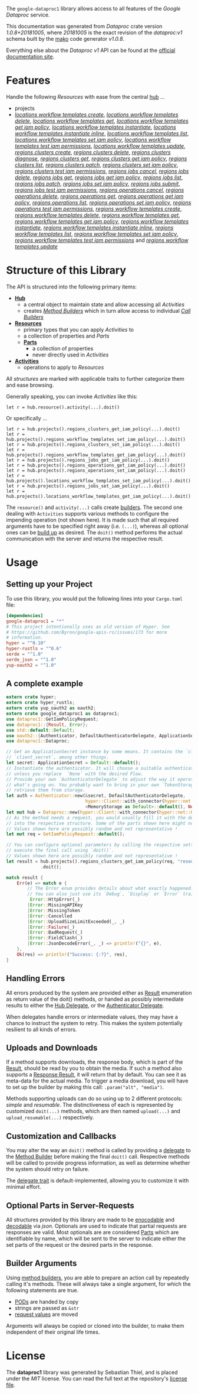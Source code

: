 <!---
DO NOT EDIT !
This file was generated automatically from 'src/mako/api/README.md.mako'
DO NOT EDIT !
-->
The `google-dataproc1` library allows access to all features of the *Google Dataproc* service.

This documentation was generated from *Dataproc* crate version *1.0.8+20181005*, where *20181005* is the exact revision of the *dataproc:v1* schema built by the [mako](http://www.makotemplates.org/) code generator *v1.0.8*.

Everything else about the *Dataproc* *v1* API can be found at the
[official documentation site](https://cloud.google.com/dataproc/).
# Features

Handle the following *Resources* with ease from the central [hub](https://docs.rs/google-dataproc1/1.0.8+20181005/google_dataproc1/struct.Dataproc.html) ... 

* projects
 * [*locations workflow templates create*](https://docs.rs/google-dataproc1/1.0.8+20181005/google_dataproc1/struct.ProjectLocationWorkflowTemplateCreateCall.html), [*locations workflow templates delete*](https://docs.rs/google-dataproc1/1.0.8+20181005/google_dataproc1/struct.ProjectLocationWorkflowTemplateDeleteCall.html), [*locations workflow templates get*](https://docs.rs/google-dataproc1/1.0.8+20181005/google_dataproc1/struct.ProjectLocationWorkflowTemplateGetCall.html), [*locations workflow templates get iam policy*](https://docs.rs/google-dataproc1/1.0.8+20181005/google_dataproc1/struct.ProjectLocationWorkflowTemplateGetIamPolicyCall.html), [*locations workflow templates instantiate*](https://docs.rs/google-dataproc1/1.0.8+20181005/google_dataproc1/struct.ProjectLocationWorkflowTemplateInstantiateCall.html), [*locations workflow templates instantiate inline*](https://docs.rs/google-dataproc1/1.0.8+20181005/google_dataproc1/struct.ProjectLocationWorkflowTemplateInstantiateInlineCall.html), [*locations workflow templates list*](https://docs.rs/google-dataproc1/1.0.8+20181005/google_dataproc1/struct.ProjectLocationWorkflowTemplateListCall.html), [*locations workflow templates set iam policy*](https://docs.rs/google-dataproc1/1.0.8+20181005/google_dataproc1/struct.ProjectLocationWorkflowTemplateSetIamPolicyCall.html), [*locations workflow templates test iam permissions*](https://docs.rs/google-dataproc1/1.0.8+20181005/google_dataproc1/struct.ProjectLocationWorkflowTemplateTestIamPermissionCall.html), [*locations workflow templates update*](https://docs.rs/google-dataproc1/1.0.8+20181005/google_dataproc1/struct.ProjectLocationWorkflowTemplateUpdateCall.html), [*regions clusters create*](https://docs.rs/google-dataproc1/1.0.8+20181005/google_dataproc1/struct.ProjectRegionClusterCreateCall.html), [*regions clusters delete*](https://docs.rs/google-dataproc1/1.0.8+20181005/google_dataproc1/struct.ProjectRegionClusterDeleteCall.html), [*regions clusters diagnose*](https://docs.rs/google-dataproc1/1.0.8+20181005/google_dataproc1/struct.ProjectRegionClusterDiagnoseCall.html), [*regions clusters get*](https://docs.rs/google-dataproc1/1.0.8+20181005/google_dataproc1/struct.ProjectRegionClusterGetCall.html), [*regions clusters get iam policy*](https://docs.rs/google-dataproc1/1.0.8+20181005/google_dataproc1/struct.ProjectRegionClusterGetIamPolicyCall.html), [*regions clusters list*](https://docs.rs/google-dataproc1/1.0.8+20181005/google_dataproc1/struct.ProjectRegionClusterListCall.html), [*regions clusters patch*](https://docs.rs/google-dataproc1/1.0.8+20181005/google_dataproc1/struct.ProjectRegionClusterPatchCall.html), [*regions clusters set iam policy*](https://docs.rs/google-dataproc1/1.0.8+20181005/google_dataproc1/struct.ProjectRegionClusterSetIamPolicyCall.html), [*regions clusters test iam permissions*](https://docs.rs/google-dataproc1/1.0.8+20181005/google_dataproc1/struct.ProjectRegionClusterTestIamPermissionCall.html), [*regions jobs cancel*](https://docs.rs/google-dataproc1/1.0.8+20181005/google_dataproc1/struct.ProjectRegionJobCancelCall.html), [*regions jobs delete*](https://docs.rs/google-dataproc1/1.0.8+20181005/google_dataproc1/struct.ProjectRegionJobDeleteCall.html), [*regions jobs get*](https://docs.rs/google-dataproc1/1.0.8+20181005/google_dataproc1/struct.ProjectRegionJobGetCall.html), [*regions jobs get iam policy*](https://docs.rs/google-dataproc1/1.0.8+20181005/google_dataproc1/struct.ProjectRegionJobGetIamPolicyCall.html), [*regions jobs list*](https://docs.rs/google-dataproc1/1.0.8+20181005/google_dataproc1/struct.ProjectRegionJobListCall.html), [*regions jobs patch*](https://docs.rs/google-dataproc1/1.0.8+20181005/google_dataproc1/struct.ProjectRegionJobPatchCall.html), [*regions jobs set iam policy*](https://docs.rs/google-dataproc1/1.0.8+20181005/google_dataproc1/struct.ProjectRegionJobSetIamPolicyCall.html), [*regions jobs submit*](https://docs.rs/google-dataproc1/1.0.8+20181005/google_dataproc1/struct.ProjectRegionJobSubmitCall.html), [*regions jobs test iam permissions*](https://docs.rs/google-dataproc1/1.0.8+20181005/google_dataproc1/struct.ProjectRegionJobTestIamPermissionCall.html), [*regions operations cancel*](https://docs.rs/google-dataproc1/1.0.8+20181005/google_dataproc1/struct.ProjectRegionOperationCancelCall.html), [*regions operations delete*](https://docs.rs/google-dataproc1/1.0.8+20181005/google_dataproc1/struct.ProjectRegionOperationDeleteCall.html), [*regions operations get*](https://docs.rs/google-dataproc1/1.0.8+20181005/google_dataproc1/struct.ProjectRegionOperationGetCall.html), [*regions operations get iam policy*](https://docs.rs/google-dataproc1/1.0.8+20181005/google_dataproc1/struct.ProjectRegionOperationGetIamPolicyCall.html), [*regions operations list*](https://docs.rs/google-dataproc1/1.0.8+20181005/google_dataproc1/struct.ProjectRegionOperationListCall.html), [*regions operations set iam policy*](https://docs.rs/google-dataproc1/1.0.8+20181005/google_dataproc1/struct.ProjectRegionOperationSetIamPolicyCall.html), [*regions operations test iam permissions*](https://docs.rs/google-dataproc1/1.0.8+20181005/google_dataproc1/struct.ProjectRegionOperationTestIamPermissionCall.html), [*regions workflow templates create*](https://docs.rs/google-dataproc1/1.0.8+20181005/google_dataproc1/struct.ProjectRegionWorkflowTemplateCreateCall.html), [*regions workflow templates delete*](https://docs.rs/google-dataproc1/1.0.8+20181005/google_dataproc1/struct.ProjectRegionWorkflowTemplateDeleteCall.html), [*regions workflow templates get*](https://docs.rs/google-dataproc1/1.0.8+20181005/google_dataproc1/struct.ProjectRegionWorkflowTemplateGetCall.html), [*regions workflow templates get iam policy*](https://docs.rs/google-dataproc1/1.0.8+20181005/google_dataproc1/struct.ProjectRegionWorkflowTemplateGetIamPolicyCall.html), [*regions workflow templates instantiate*](https://docs.rs/google-dataproc1/1.0.8+20181005/google_dataproc1/struct.ProjectRegionWorkflowTemplateInstantiateCall.html), [*regions workflow templates instantiate inline*](https://docs.rs/google-dataproc1/1.0.8+20181005/google_dataproc1/struct.ProjectRegionWorkflowTemplateInstantiateInlineCall.html), [*regions workflow templates list*](https://docs.rs/google-dataproc1/1.0.8+20181005/google_dataproc1/struct.ProjectRegionWorkflowTemplateListCall.html), [*regions workflow templates set iam policy*](https://docs.rs/google-dataproc1/1.0.8+20181005/google_dataproc1/struct.ProjectRegionWorkflowTemplateSetIamPolicyCall.html), [*regions workflow templates test iam permissions*](https://docs.rs/google-dataproc1/1.0.8+20181005/google_dataproc1/struct.ProjectRegionWorkflowTemplateTestIamPermissionCall.html) and [*regions workflow templates update*](https://docs.rs/google-dataproc1/1.0.8+20181005/google_dataproc1/struct.ProjectRegionWorkflowTemplateUpdateCall.html)




# Structure of this Library

The API is structured into the following primary items:

* **[Hub](https://docs.rs/google-dataproc1/1.0.8+20181005/google_dataproc1/struct.Dataproc.html)**
    * a central object to maintain state and allow accessing all *Activities*
    * creates [*Method Builders*](https://docs.rs/google-dataproc1/1.0.8+20181005/google_dataproc1/trait.MethodsBuilder.html) which in turn
      allow access to individual [*Call Builders*](https://docs.rs/google-dataproc1/1.0.8+20181005/google_dataproc1/trait.CallBuilder.html)
* **[Resources](https://docs.rs/google-dataproc1/1.0.8+20181005/google_dataproc1/trait.Resource.html)**
    * primary types that you can apply *Activities* to
    * a collection of properties and *Parts*
    * **[Parts](https://docs.rs/google-dataproc1/1.0.8+20181005/google_dataproc1/trait.Part.html)**
        * a collection of properties
        * never directly used in *Activities*
* **[Activities](https://docs.rs/google-dataproc1/1.0.8+20181005/google_dataproc1/trait.CallBuilder.html)**
    * operations to apply to *Resources*

All *structures* are marked with applicable traits to further categorize them and ease browsing.

Generally speaking, you can invoke *Activities* like this:

```Rust,ignore
let r = hub.resource().activity(...).doit()
```

Or specifically ...

```ignore
let r = hub.projects().regions_clusters_get_iam_policy(...).doit()
let r = hub.projects().regions_workflow_templates_set_iam_policy(...).doit()
let r = hub.projects().regions_clusters_set_iam_policy(...).doit()
let r = hub.projects().regions_workflow_templates_get_iam_policy(...).doit()
let r = hub.projects().regions_jobs_get_iam_policy(...).doit()
let r = hub.projects().regions_operations_get_iam_policy(...).doit()
let r = hub.projects().regions_operations_set_iam_policy(...).doit()
let r = hub.projects().locations_workflow_templates_set_iam_policy(...).doit()
let r = hub.projects().regions_jobs_set_iam_policy(...).doit()
let r = hub.projects().locations_workflow_templates_get_iam_policy(...).doit()
```

The `resource()` and `activity(...)` calls create [builders][builder-pattern]. The second one dealing with `Activities` 
supports various methods to configure the impending operation (not shown here). It is made such that all required arguments have to be 
specified right away (i.e. `(...)`), whereas all optional ones can be [build up][builder-pattern] as desired.
The `doit()` method performs the actual communication with the server and returns the respective result.

# Usage

## Setting up your Project

To use this library, you would put the following lines into your `Cargo.toml` file:

```toml
[dependencies]
google-dataproc1 = "*"
# This project intentionally uses an old version of Hyper. See
# https://github.com/Byron/google-apis-rs/issues/173 for more
# information.
hyper = "^0.10"
hyper-rustls = "^0.6"
serde = "^1.0"
serde_json = "^1.0"
yup-oauth2 = "^1.0"
```

## A complete example

```Rust
extern crate hyper;
extern crate hyper_rustls;
extern crate yup_oauth2 as oauth2;
extern crate google_dataproc1 as dataproc1;
use dataproc1::GetIamPolicyRequest;
use dataproc1::{Result, Error};
use std::default::Default;
use oauth2::{Authenticator, DefaultAuthenticatorDelegate, ApplicationSecret, MemoryStorage};
use dataproc1::Dataproc;

// Get an ApplicationSecret instance by some means. It contains the `client_id` and 
// `client_secret`, among other things.
let secret: ApplicationSecret = Default::default();
// Instantiate the authenticator. It will choose a suitable authentication flow for you, 
// unless you replace  `None` with the desired Flow.
// Provide your own `AuthenticatorDelegate` to adjust the way it operates and get feedback about 
// what's going on. You probably want to bring in your own `TokenStorage` to persist tokens and
// retrieve them from storage.
let auth = Authenticator::new(&secret, DefaultAuthenticatorDelegate,
                              hyper::Client::with_connector(hyper::net::HttpsConnector::new(hyper_rustls::TlsClient::new())),
                              <MemoryStorage as Default>::default(), None);
let mut hub = Dataproc::new(hyper::Client::with_connector(hyper::net::HttpsConnector::new(hyper_rustls::TlsClient::new())), auth);
// As the method needs a request, you would usually fill it with the desired information
// into the respective structure. Some of the parts shown here might not be applicable !
// Values shown here are possibly random and not representative !
let mut req = GetIamPolicyRequest::default();

// You can configure optional parameters by calling the respective setters at will, and
// execute the final call using `doit()`.
// Values shown here are possibly random and not representative !
let result = hub.projects().regions_clusters_get_iam_policy(req, "resource")
             .doit();

match result {
    Err(e) => match e {
        // The Error enum provides details about what exactly happened.
        // You can also just use its `Debug`, `Display` or `Error` traits
         Error::HttpError(_)
        |Error::MissingAPIKey
        |Error::MissingToken
        |Error::Cancelled
        |Error::UploadSizeLimitExceeded(_, _)
        |Error::Failure(_)
        |Error::BadRequest(_)
        |Error::FieldClash(_)
        |Error::JsonDecodeError(_, _) => println!("{}", e),
    },
    Ok(res) => println!("Success: {:?}", res),
}

```
## Handling Errors

All errors produced by the system are provided either as [Result](https://docs.rs/google-dataproc1/1.0.8+20181005/google_dataproc1/enum.Result.html) enumeration as return value of 
the doit() methods, or handed as possibly intermediate results to either the 
[Hub Delegate](https://docs.rs/google-dataproc1/1.0.8+20181005/google_dataproc1/trait.Delegate.html), or the [Authenticator Delegate](https://docs.rs/yup-oauth2/*/yup_oauth2/trait.AuthenticatorDelegate.html).

When delegates handle errors or intermediate values, they may have a chance to instruct the system to retry. This 
makes the system potentially resilient to all kinds of errors.

## Uploads and Downloads
If a method supports downloads, the response body, which is part of the [Result](https://docs.rs/google-dataproc1/1.0.8+20181005/google_dataproc1/enum.Result.html), should be
read by you to obtain the media.
If such a method also supports a [Response Result](https://docs.rs/google-dataproc1/1.0.8+20181005/google_dataproc1/trait.ResponseResult.html), it will return that by default.
You can see it as meta-data for the actual media. To trigger a media download, you will have to set up the builder by making
this call: `.param("alt", "media")`.

Methods supporting uploads can do so using up to 2 different protocols: 
*simple* and *resumable*. The distinctiveness of each is represented by customized 
`doit(...)` methods, which are then named `upload(...)` and `upload_resumable(...)` respectively.

## Customization and Callbacks

You may alter the way an `doit()` method is called by providing a [delegate](https://docs.rs/google-dataproc1/1.0.8+20181005/google_dataproc1/trait.Delegate.html) to the 
[Method Builder](https://docs.rs/google-dataproc1/1.0.8+20181005/google_dataproc1/trait.CallBuilder.html) before making the final `doit()` call. 
Respective methods will be called to provide progress information, as well as determine whether the system should 
retry on failure.

The [delegate trait](https://docs.rs/google-dataproc1/1.0.8+20181005/google_dataproc1/trait.Delegate.html) is default-implemented, allowing you to customize it with minimal effort.

## Optional Parts in Server-Requests

All structures provided by this library are made to be [enocodable](https://docs.rs/google-dataproc1/1.0.8+20181005/google_dataproc1/trait.RequestValue.html) and 
[decodable](https://docs.rs/google-dataproc1/1.0.8+20181005/google_dataproc1/trait.ResponseResult.html) via *json*. Optionals are used to indicate that partial requests are responses 
are valid.
Most optionals are are considered [Parts](https://docs.rs/google-dataproc1/1.0.8+20181005/google_dataproc1/trait.Part.html) which are identifiable by name, which will be sent to 
the server to indicate either the set parts of the request or the desired parts in the response.

## Builder Arguments

Using [method builders](https://docs.rs/google-dataproc1/1.0.8+20181005/google_dataproc1/trait.CallBuilder.html), you are able to prepare an action call by repeatedly calling it's methods.
These will always take a single argument, for which the following statements are true.

* [PODs][wiki-pod] are handed by copy
* strings are passed as `&str`
* [request values](https://docs.rs/google-dataproc1/1.0.8+20181005/google_dataproc1/trait.RequestValue.html) are moved

Arguments will always be copied or cloned into the builder, to make them independent of their original life times.

[wiki-pod]: http://en.wikipedia.org/wiki/Plain_old_data_structure
[builder-pattern]: http://en.wikipedia.org/wiki/Builder_pattern
[google-go-api]: https://github.com/google/google-api-go-client

# License
The **dataproc1** library was generated by Sebastian Thiel, and is placed 
under the *MIT* license.
You can read the full text at the repository's [license file][repo-license].

[repo-license]: https://github.com/Byron/google-apis-rsblob/master/LICENSE.md
